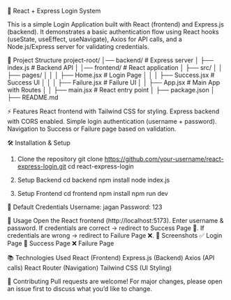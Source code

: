 🔐 React + Express Login System

This is a simple Login Application built with React (frontend) and Express.js (backend).
It demonstrates a basic authentication flow using React hooks (useState, useEffect, useNavigate), Axios for API calls, and a Node.js/Express server for validating credentials.

📂 Project Structure
project-root/
│── backend/              # Express server
│   ├── index.js          # Backend API
│
│── frontend/             # React application
│   ├── src/
│   │   ├── pages/
│   │   │   ├── Home.jsx       # Login Page
│   │   │   ├── Success.jsx    # Success UI
│   │   │   ├── Failure.jsx    # Failure UI
│   │   ├── App.jsx            # Main App with Routes
│   │   ├── main.jsx           # React entry point
│   ├── package.json
│
├── README.md

⚡ Features
React frontend with Tailwind CSS for styling.
Express backend with CORS enabled.
Simple login authentication (username + password).
Navigation to Success or Failure page based on validation.

🛠️ Installation & Setup
1. Clone the repository
git clone https://github.com/your-username/react-express-login.git
cd react-express-login

2. Setup Backend
cd backend
npm install
node index.js

3. Setup Frontend
cd frontend
npm install
npm run dev

🔑 Default Credentials
Username: jagan
Password: 123

🚀 Usage
Open the React frontend (http://localhost:5173).
Enter username & password.
If credentials are correct → redirect to Success Page 🎉.
If credentials are wrong → redirect to Failure Page ❌.
📸 Screenshots
✅ Login Page
🎉 Success Page
❌ Failure Page

📚 Technologies Used
React (Frontend)
Express.js (Backend)
Axios (API calls)
React Router (Navigation)
Tailwind CSS (UI Styling)

🤝 Contributing
Pull requests are welcome! For major changes, please open an issue first to discuss what you’d like to change.
